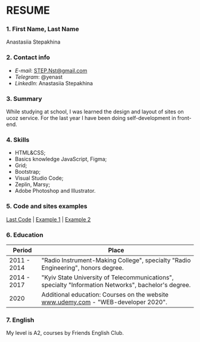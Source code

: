 # RESUME

### 1. First Name, Last Name

Anastasiia Stepakhina

### 2. Contact info
* *E-mail*: STEP.Nst@gmail.com
* *Telegram*: @yenast
* *LinkedIn*: Anastasiia Stepakhina
### 3. Summary
While studying at school, I was learned the design and layout of sites on ucoz service. For the last year I have been doing self-development in front-end.
### 4. Skills
* HTML&CSS;
* Basics knowledge JavaScript, Figma;
* Grid;
* Bootstrap;
* Visual Studio Code;
* Zeplin, Marsy;
* Adobe Photoshop and Illustrator.
### 5. Code and sites examples 

[Last Code](https://github.com/telleQ/training/blob/master/index.html)
| [Example 1](https://gracious-brahmagupta-b05d3a.netlify.app/)
| [Example 2](https://tender-lalande-3d0dfe.netlify.app/)
### 6. Education

Period | Place
------------ | -------------
2011 - 2014  | "Radio Instrument-Making College", specialty "Radio Engineering", honors degree.
2014 - 2017| "Kyiv State University of Telecommunications", specialty "Information Networks", bachelor's degree.
2020|Additional education: Courses on the website www.udemy.com - "WEB-developer 2020".

### 7. English
My level is A2, courses by Friends English Club.
